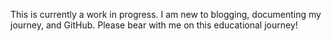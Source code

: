 This is currently a work in progress. I am new to blogging, documenting my journey, and GitHub. Please bear with me on this educational journey!

